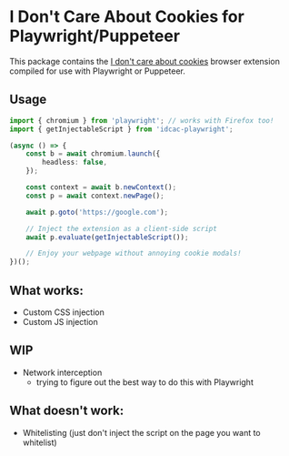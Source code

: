 # I Don't Care About Cookies for Playwright/Puppeteer

This package contains the [I don't care about cookies](https://addons.mozilla.org/cs/firefox/addon/i-dont-care-about-cookies/) browser extension compiled for use with Playwright or Puppeteer.

## Usage

```typescript
import { chromium } from 'playwright'; // works with Firefox too!
import { getInjectableScript } from 'idcac-playwright';

(async () => {
    const b = await chromium.launch({
        headless: false,
    });

    const context = await b.newContext();
    const p = await context.newPage();

    await p.goto('https://google.com');

    // Inject the extension as a client-side script
    await p.evaluate(getInjectableScript());

    // Enjoy your webpage without annoying cookie modals!
})();
```

## What works:
- Custom CSS injection
- Custom JS injection

## WIP 
- Network interception
    - trying to figure out the best way to do this with Playwright

## What doesn't work:
- Whitelisting (just don't inject the script on the page you want to whitelist)